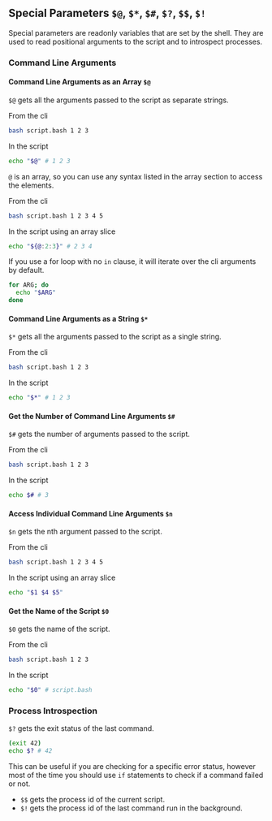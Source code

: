 ## Special Parameters `$@`, `$*`, `$#`, `$?`, `$$`, `$!`

Special parameters are readonly variables that are set by the shell. They are used to read positional arguments to the script and to introspect processes.

### Command Line Arguments

#### Command Line Arguments as an Array `$@`

`$@` gets all the arguments passed to the script as separate strings.

From the cli

```bash
bash script.bash 1 2 3
```

In the script

```bash
echo "$@" # 1 2 3
```

`@` is an array, so you can use any syntax listed in the array section to access the elements.

From the cli

```bash
bash script.bash 1 2 3 4 5
```

In the script using an array slice

```bash
echo "${@:2:3}" # 2 3 4
```

If you use a for loop with no `in` clause, it will iterate over the cli arguments by default.

```bash
for ARG; do
  echo "$ARG"
done
```

#### Command Line Arguments as a String `$*`

`$*` gets all the arguments passed to the script as a single string.

From the cli

```bash
bash script.bash 1 2 3
```

In the script

```bash
echo "$*" # 1 2 3
```

#### Get the Number of Command Line Arguments `$#`

`$#` gets the number of arguments passed to the script.

From the cli

```bash
bash script.bash 1 2 3
```

In the script

```bash
echo $# # 3
```

#### Access Individual Command Line Arguments `$n`

`$n` gets the nth argument passed to the script.

From the cli

```bash
bash script.bash 1 2 3 4 5
```

In the script using an array slice

```bash
echo "$1 $4 $5"
```

#### Get the Name of the Script `$0`

`$0` gets the name of the script.

From the cli

```bash
bash script.bash 1 2 3
```

In the script

```bash
echo "$0" # script.bash
```

<!-- Get the set options `$-` -->

### Process Introspection

`$?` gets the exit status of the last command.

```bash
(exit 42)
echo $? # 42
```

This can be useful if you are checking for a specific error status, however most of the time you should use `if` statements to check if a command failed or not.

- `$$` gets the process id of the current script.
- `$!` gets the process id of the last command run in the background.
